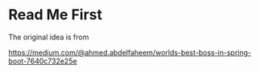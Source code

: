 # Read Me First

The original idea is from  

https://medium.com/@ahmed.abdelfaheem/worlds-best-boss-in-spring-boot-7640c732e25e
